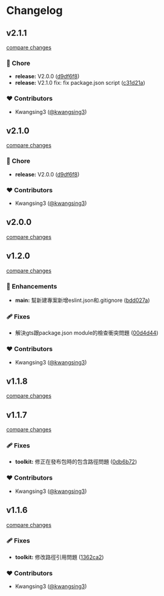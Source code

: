 # Changelog

## v2.1.1

[compare changes](https://github.com/kwangsing3/ks3-toolkit/compare/v1.2.0...v2.1.1)

### 🏡 Chore

- **release:** V2.0.0 ([d9df6f8](https://github.com/kwangsing3/ks3-toolkit/commit/d9df6f8))
- **release:** V2.1.0 fix: fix package.json script ([c31d21a](https://github.com/kwangsing3/ks3-toolkit/commit/c31d21a))

### ❤️ Contributors

- Kwangsing3 ([@kwangsing3](https://github.com/kwangsing3))

## v2.1.0

[compare changes](https://github.com/kwangsing3/ks3-toolkit/compare/v1.2.0...v2.1.0)

### 🏡 Chore

- **release:** V2.0.0 ([d9df6f8](https://github.com/kwangsing3/ks3-toolkit/commit/d9df6f8))

### ❤️ Contributors

- Kwangsing3 ([@kwangsing3](https://github.com/kwangsing3))

## v2.0.0

[compare changes](https://github.com/kwangsing3/ks3-toolkit/compare/v1.2.0...v2.0.0)

## v1.2.0

[compare changes](https://github.com/kwangsing3/ks3-toolkit/compare/v1.1.8...v1.2.0)

### 🚀 Enhancements

- **main:** 幫新建專案新增eslint.json和.gitignore ([bdd027a](https://github.com/kwangsing3/ks3-toolkit/commit/bdd027a))

### 🩹 Fixes

- 解決gts跟package.json module的檢查衝突問題 ([00d4d44](https://github.com/kwangsing3/ks3-toolkit/commit/00d4d44))

### ❤️ Contributors

- Kwangsing3 ([@kwangsing3](http://github.com/kwangsing3))

## v1.1.8

[compare changes](https://github.com/kwangsing3/ks3-toolkit/compare/v1.1.7...v1.1.8)

## v1.1.7

[compare changes](https://github.com/kwangsing3/ks3-toolkit/compare/v1.1.6...v1.1.7)

### 🩹 Fixes

- **toolkit:** 修正在發布包時的包含路徑問題 ([0db6b72](https://github.com/kwangsing3/ks3-toolkit/commit/0db6b72))

### ❤️ Contributors

- Kwangsing3 ([@kwangsing3](http://github.com/kwangsing3))

## v1.1.6

[compare changes](https://github.com/kwangsing3/ks3-toolkit/compare/v1.1.5...v1.1.6)

### 🩹 Fixes

- **toolkit:** 修改路徑引用問題 ([1362ca2](https://github.com/kwangsing3/ks3-toolkit/commit/1362ca2))

### ❤️ Contributors

- Kwangsing3 ([@kwangsing3](http://github.com/kwangsing3))
